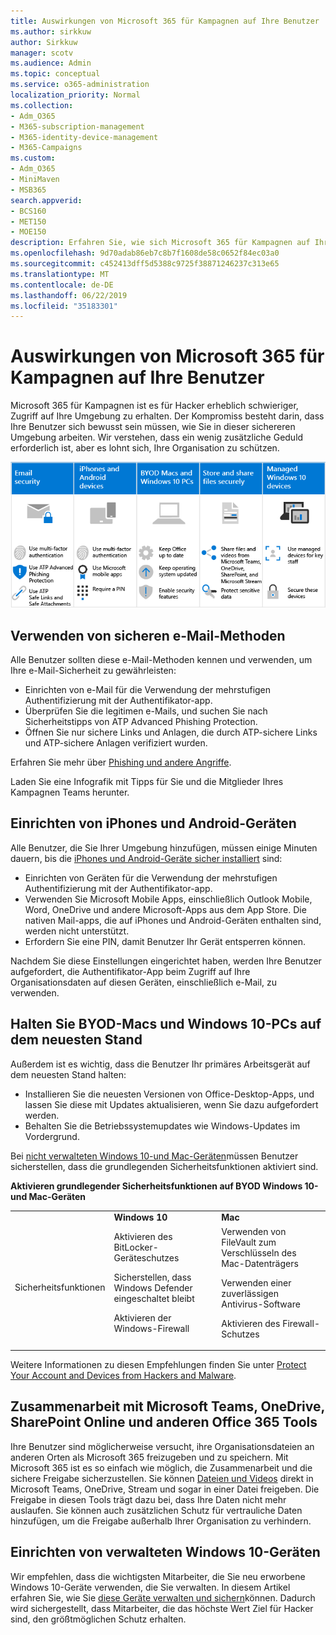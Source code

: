 ```yaml
---
title: Auswirkungen von Microsoft 365 für Kampagnen auf Ihre Benutzer
ms.author: sirkkuw
author: Sirkkuw
manager: scotv
ms.audience: Admin
ms.topic: conceptual
ms.service: o365-administration
localization_priority: Normal
ms.collection:
- Adm_O365
- M365-subscription-management
- M365-identity-device-management
- M365-Campaigns
ms.custom:
- Adm_O365
- MiniMaven
- MSB365
search.appverid:
- BCS160
- MET150
- MOE150
description: Erfahren Sie, wie sich Microsoft 365 für Kampagnen auf Ihre Benutzer auswirkt.
ms.openlocfilehash: 9d70adab86eb7c8b7f1608de58c0652f84ec03a0
ms.sourcegitcommit: c452413dff5d5388c9725f38871246237c313e65
ms.translationtype: MT
ms.contentlocale: de-DE
ms.lasthandoff: 06/22/2019
ms.locfileid: "35183301"
---
```

# <a name="how-microsoft-365-for-campaigns-affects-your-users"></a>Auswirkungen von Microsoft 365 für Kampagnen auf Ihre Benutzer

Microsoft 365 für Kampagnen ist es für Hacker erheblich schwieriger, Zugriff auf Ihre Umgebung zu erhalten. Der Kompromiss besteht darin, dass Ihre Benutzer sich bewusst sein müssen, wie Sie in dieser sichereren Umgebung arbeiten. Wir verstehen, dass ein wenig zusätzliche Geduld erforderlich ist, aber es lohnt sich, Ihre Organisation zu schützen.

![Abbildung, die wichtige Punkte von unten für iPhones, Android-Geräte, Macs, Windows 10, Freigabe und wichtige Mitarbeiter zusammenfasst](media/M365-democracy-Users_700px.png)

## <a name="use-secure-email-practices"></a>Verwenden von sicheren e-Mail-Methoden
Alle Benutzer sollten diese e-Mail-Methoden kennen und verwenden, um Ihre e-Mail-Sicherheit zu gewährleisten:
- Einrichten von e-Mail für die Verwendung der mehrstufigen Authentifizierung mit der Authentifikator-app.
- Überprüfen Sie die legitimen e-Mails, und suchen Sie nach Sicherheitstipps von ATP Advanced Phishing Protection.
- Öffnen Sie nur sichere Links und Anlagen, die durch ATP-sichere Links und ATP-sichere Anlagen verifiziert wurden.

Erfahren Sie mehr über [Phishing und andere Angriffe](m365-campaigns-phishing-and-attacks.md). 

Laden Sie [](m365-campaigns-protect-campaign-infographic.md) eine Infografik mit Tipps für Sie und die Mitglieder Ihres Kampagnen Teams herunter.

## <a name="set-up-iphones-and-android-devices"></a>Einrichten von iPhones und Android-Geräten
Alle Benutzer, die Sie Ihrer Umgebung hinzufügen, müssen einige Minuten dauern, bis die [iPhones und Android-Geräte sicher installiert](../business/set-up-mobile-devices.md?toc=%2Fmicrosoft-365%2Fcampaigns%2Ftoc.json) sind:
- Einrichten von Geräten für die Verwendung der mehrstufigen Authentifizierung mit der Authentifikator-app.
- Verwenden Sie Microsoft Mobile Apps, einschließlich Outlook Mobile, Word, OneDrive und andere Microsoft-Apps aus dem App Store. Die nativen Mail-apps, die auf iPhones und Android-Geräten enthalten sind, werden nicht unterstützt. 
- Erfordern Sie eine PIN, damit Benutzer Ihr Gerät entsperren können.

Nachdem Sie diese Einstellungen eingerichtet haben, werden Ihre Benutzer aufgefordert, die Authentifikator-App beim Zugriff auf Ihre Organisationsdaten auf diesen Geräten, einschließlich e-Mail, zu verwenden. 

## <a name="keep-byod-macs-and-windows-10-pcs-fresh"></a>Halten Sie BYOD-Macs und Windows 10-PCs auf dem neuesten Stand 
Außerdem ist es wichtig, dass die Benutzer Ihr primäres Arbeitsgerät auf dem neuesten Stand halten:
- Installieren Sie die neuesten Versionen von Office-Desktop-Apps, und lassen Sie diese mit Updates aktualisieren, wenn Sie dazu aufgefordert werden. 
- Behalten Sie die Betriebssystemupdates wie Windows-Updates im Vordergrund.

Bei [nicht verwalteten Windows 10-und Mac-Geräten](m365-campaigns-protect-pcs-macs.md)müssen Benutzer sicherstellen, dass die grundlegenden Sicherheitsfunktionen aktiviert sind.

**Aktivieren grundlegender Sicherheitsfunktionen auf BYOD Windows 10-und Mac-Geräten**

||||
|:-----|:-----|:------|
||**Windows 10**|**Mac**|
|Sicherheitsfunktionen|Aktivieren des BitLocker-Geräteschutzes<p><p> Sicherstellen, dass Windows Defender eingeschaltet bleibt <p>Aktivieren der Windows-Firewall| Verwenden von FileVault zum Verschlüsseln des Mac-Datenträgers <p><p>Verwenden einer zuverlässigen Antivirus-Software <p>Aktivieren des Firewall-Schutzes|

Weitere Informationen zu diesen Empfehlungen finden Sie unter [Protect Your Account and Devices from Hackers and Malware](https://support.office.com/en-us/article/Protect-your-account-and-devices-from-hackers-and-malware-066d6216-a56b-4f90-9af3-b3a1e9a327d6#ID0EAABAAA=Windows_10).

## <a name="collaborate-using-microsoft-teams-onedrive-sharepoint-online-and-other-office-365-tools"></a>Zusammenarbeit mit Microsoft Teams, OneDrive, SharePoint Online und anderen Office 365 Tools
Ihre Benutzer sind möglicherweise versucht, ihre Organisationsdateien an anderen Orten als Microsoft 365 freizugeben und zu speichern. Mit Microsoft 365 ist es so einfach wie möglich, die Zusammenarbeit und die sichere Freigabe sicherzustellen. Sie können [Dateien und Videos](share-files-and-videos.md) direkt in Microsoft Teams, OneDrive, Stream und sogar in einer Datei freigeben. Die Freigabe in diesen Tools trägt dazu bei, dass Ihre Daten nicht mehr auslaufen. Sie können auch zusätzlichen Schutz für vertrauliche Daten hinzufügen, um die Freigabe außerhalb Ihrer Organisation zu verhindern. 


## <a name="set-up-managed-windows-10-devices"></a>Einrichten von verwalteten Windows 10-Geräten
Wir empfehlen, dass die wichtigsten Mitarbeiter, die Sie neu erworbene Windows 10-Geräte verwenden, die Sie verwalten. In diesem Artikel erfahren Sie, wie Sie [diese Geräte verwalten und sichern](../business/set-up-windows-devices.md?toc=/microsoft-365/campaigns/toc.json)können. Dadurch wird sichergestellt, dass Mitarbeiter, die das höchste Wert Ziel für Hacker sind, den größtmöglichen Schutz erhalten. 



  